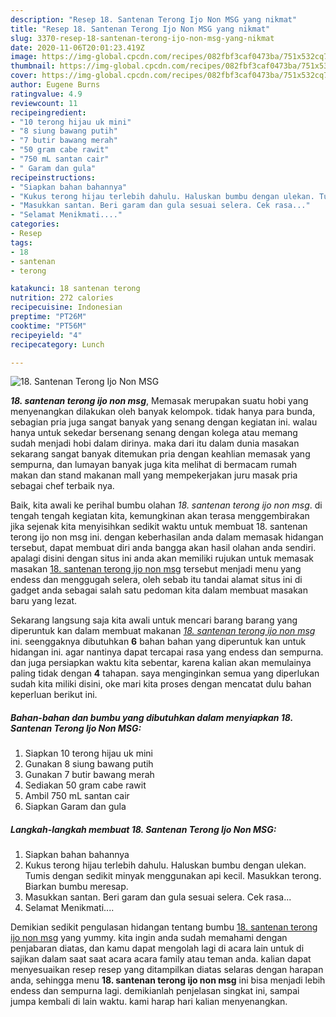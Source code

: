 ```yaml
---
description: "Resep 18. Santenan Terong Ijo Non MSG yang nikmat"
title: "Resep 18. Santenan Terong Ijo Non MSG yang nikmat"
slug: 3370-resep-18-santenan-terong-ijo-non-msg-yang-nikmat
date: 2020-11-06T20:01:23.419Z
image: https://img-global.cpcdn.com/recipes/082fbf3caf0473ba/751x532cq70/18-santenan-terong-ijo-non-msg-foto-resep-utama.jpg
thumbnail: https://img-global.cpcdn.com/recipes/082fbf3caf0473ba/751x532cq70/18-santenan-terong-ijo-non-msg-foto-resep-utama.jpg
cover: https://img-global.cpcdn.com/recipes/082fbf3caf0473ba/751x532cq70/18-santenan-terong-ijo-non-msg-foto-resep-utama.jpg
author: Eugene Burns
ratingvalue: 4.9
reviewcount: 11
recipeingredient:
- "10 terong hijau uk mini"
- "8 siung bawang putih"
- "7 butir bawang merah"
- "50 gram cabe rawit"
- "750 mL santan cair"
- " Garam dan gula"
recipeinstructions:
- "Siapkan bahan bahannya"
- "Kukus terong hijau terlebih dahulu. Haluskan bumbu dengan ulekan. Tumis dengan sedikit minyak menggunakan api kecil. Masukkan terong. Biarkan bumbu meresap."
- "Masukkan santan. Beri garam dan gula sesuai selera. Cek rasa..."
- "Selamat Menikmati...."
categories:
- Resep
tags:
- 18
- santenan
- terong

katakunci: 18 santenan terong 
nutrition: 272 calories
recipecuisine: Indonesian
preptime: "PT26M"
cooktime: "PT56M"
recipeyield: "4"
recipecategory: Lunch

---
```



![18. Santenan Terong Ijo Non MSG](https://img-global.cpcdn.com/recipes/082fbf3caf0473ba/751x532cq70/18-santenan-terong-ijo-non-msg-foto-resep-utama.jpg)

<b><i>18. santenan terong ijo non msg</i></b>, Memasak merupakan suatu hobi yang menyenangkan dilakukan oleh banyak kelompok. tidak hanya para bunda, sebagian pria juga sangat banyak yang senang dengan kegiatan ini. walau hanya untuk sekedar bersenang senang dengan kolega atau memang sudah menjadi hobi dalam dirinya. maka dari itu dalam dunia masakan sekarang sangat banyak ditemukan pria dengan keahlian memasak yang sempurna, dan lumayan banyak juga kita melihat di bermacam rumah makan dan stand makanan mall yang mempekerjakan juru masak pria sebagai chef terbaik nya.

Baik, kita awali ke perihal bumbu olahan <i>18. santenan terong ijo non msg</i>. di tengah tengah kegiatan kita, kemungkinan akan terasa menggembirakan jika sejenak kita menyisihkan sedikit waktu untuk membuat 18. santenan terong ijo non msg ini. dengan keberhasilan anda dalam memasak hidangan tersebut, dapat membuat diri anda bangga akan hasil olahan anda sendiri. apalagi disini dengan situs ini anda akan memiliki rujukan untuk memasak masakan <u>18. santenan terong ijo non msg</u> tersebut menjadi menu yang endess dan menggugah selera, oleh sebab itu tandai alamat situs ini di gadget anda sebagai salah satu pedoman kita dalam membuat masakan baru yang lezat.




Sekarang langsung saja kita awali untuk mencari barang barang yang diperuntuk kan dalam membuat makanan <u><i>18. santenan terong ijo non msg</i></u> ini. seenggaknya dibutuhkan <b>6</b> bahan bahan yang diperuntuk kan untuk hidangan ini. agar nantinya dapat tercapai rasa yang endess dan sempurna. dan juga persiapkan waktu kita sebentar, karena kalian akan memulainya paling tidak dengan <b>4</b> tahapan. saya menginginkan semua yang diperlukan sudah kita miliki disini, oke mari kita proses dengan mencatat dulu bahan keperluan berikut ini.

<!--inarticleads1-->

##### Bahan-bahan dan bumbu yang dibutuhkan dalam menyiapkan 18. Santenan Terong Ijo Non MSG:

1. Siapkan 10 terong hijau uk mini
1. Gunakan 8 siung bawang putih
1. Gunakan 7 butir bawang merah
1. Sediakan 50 gram cabe rawit
1. Ambil 750 mL santan cair
1. Siapkan  Garam dan gula




<!--inarticleads2-->

##### Langkah-langkah membuat 18. Santenan Terong Ijo Non MSG:

1. Siapkan bahan bahannya
1. Kukus terong hijau terlebih dahulu. Haluskan bumbu dengan ulekan. Tumis dengan sedikit minyak menggunakan api kecil. Masukkan terong. Biarkan bumbu meresap.
1. Masukkan santan. Beri garam dan gula sesuai selera. Cek rasa...
1. Selamat Menikmati....




Demikian sedikit pengulasan hidangan tentang bumbu <u>18. santenan terong ijo non msg</u> yang yummy. kita ingin anda sudah memahami dengan penjabaran diatas, dan kamu dapat mengolah lagi di acara lain untuk di sajikan dalam saat saat acara acara family atau teman anda. kalian dapat menyesuaikan resep resep yang ditampilkan diatas selaras dengan harapan anda, sehingga menu <b>18. santenan terong ijo non msg</b> ini bisa menjadi lebih endess dan sempurna lagi. demikianlah penjelasan singkat ini, sampai jumpa kembali di lain waktu. kami harap hari kalian menyenangkan.
